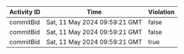 | Activity ID | Time | Violation |
| --- | --- | --- |
| commitBid | Sat, 11 May 2024 09:59:21 GMT | false |
| commitBid | Sat, 11 May 2024 09:59:21 GMT | false |
| commitBid | Sat, 11 May 2024 09:59:21 GMT | true |